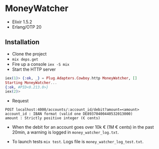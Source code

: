 # MoneyWatcher

- Elixir 1.5.2
- Erlang/OTP 20

## Installation

- Clone the project
- `mix deps.get`
- Fire up a console `iex -S mix`
- Start the HTTP server

```elixir
iex(1)> {:ok, _} = Plug.Adapters.Cowboy.http MoneyWatcher, []
Starting MoneyWatcher...
{:ok, #PID<0.213.0>}
iex(2)>
```
- Request

```http
POST localhost:4000/accounts/:account_id/debit?amount=<amount>
account_id : IBAN format (valid one DE89370400440532013000)
amount : Strictly positive integer (€ cents)
```
- When the debit for an account goes over 10k € (1M € cents) in the past 20min, a warning is logged in `money_watcher_log.txt`.

- To launch tests `mix test`. Logs file is `money_watcher_log_test.txt`.
